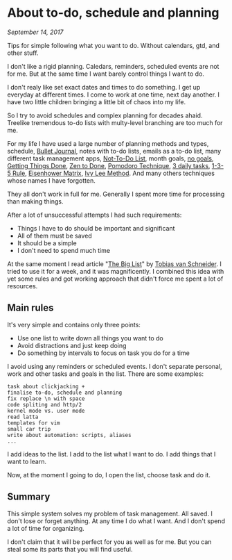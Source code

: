 # About to-do, schedule and planning

_September 14, 2017_

Tips for simple following what you want to do. Without calendars, gtd, and other stuff.

I don't like a rigid planning.
Caledars, reminders, scheduled events are not for me.
But at the same time I want barely control things I want to do.

I don't realy like set exact dates and times to do something.
I get up everyday at different times.
I come to work at one time, next day another.
I have two little children bringing a little bit of chaos into my life.

So I try to avoid schedules and complex planning for decades ahaid.
Treelike tremendous to-do lists with multy-level branching are too much for me.

For my life I have used a large number of planning methods and types, schedule,
[Bullet Journal](http://bulletjournal.com),
notes with to-do lists, emails as a to-do list, many different task management apps,
[Not-To-Do List](https://tim.blog/2007/08/16/the-not-to-do-list-9-habits-to-stop-now/),
month goals,
[no goals](http://www.theminimalists.com/no-goals/),
[Getting Things Done](https://en.wikipedia.org/wiki/Getting_Things_Done),
[Zen to Done](https://zenhabits.net/zen-to-done-ztd-the-ultimate-simple-productivity-system/),
[Pomodoro Technique](https://en.wikipedia.org/wiki/Pomodoro_Technique),
[3 daily tasks](https://soverve.com/how-choosing-three-daily-tasks-can-increase-productivity/),
[1-3-5 Rule](https://www.fastcompany.com/3007885/1-3-5-rule-more-doable-do-lists),
[Eisenhower Matrix](http://www.artofmanliness.com/2013/10/23/eisenhower-decision-matrix/),
[Ivy Lee Method](http://www.huffingtonpost.com/james-clear/the-ivy-lee-method-the-da_b_10257938.html).
And many others techniques whose names I have forgotten.

They all don't work in full for me.
Generally I spent more time for processing than making things.

After a lot of unsuccessful attempts I had such requirements:

* Things I have to do should be important and significant
* All of them must be saved
* It should be a simple
* I don't need to spend much time

At the same moment I read article
"[The Big List](https://medium.com/desk-of-van-schneider/the-big-list-59479fc0cbcd)"
by [Tobias van Schneider](https://twitter.com/vanschneider).
I tried to use it for a week, and it was magnificently.
I combined this idea with yet some rules and got working approach that didn't force me spent a lot of resources.

## Main rules

It's very simple and contains only three points:

* Use one list to write down all things you want to do
* Avoid distractions and just keep doing
* Do something by intervals to focus on task you do for a time

I avoid using any reminders or scheduled events.
I don't separate personal, work and other tasks and goals in the list.
There are some examples:

```
task about clickjacking +
finalise to-do, schedule and planning
fix replace \n with space
code spliting and http/2
kernel mode vs. user mode
read latta
templates for vim
small car trip
write about automation: scripts, aliases
...
```

I add ideas to the list.
I add to the list what I want to do.
I add things that I want to learn.

Now, at the moment I going to do, I open the list, choose task and do it.

## Summary

This simple system solves my problem of task management.
All saved.
I don't lose or forget anything.
At any time I do what I want.
And I don't spend a lot of time for organizing.

I don't claim that it will be perfect for you as well as for me.
But you can steal some its parts that you will find useful.
